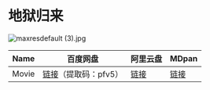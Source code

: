 # 地狱归来

![maxresdefault (3).jpg](/banner/hellandback.jpg)

| Name | 百度网盘 | 阿里云盘 | MDpan |
| --- | --- | --- | --- |
| Movie | [链接](https://pan.baidu.com/s/1RA9d7HMyATQBL5BI8JEZWQ)（提取码：pfv5） | [链接](https://www.aliyundrive.com/s/oWAwMxhJdJ1) | [链接](https://mdpan.tk/%E5%9C%B0%E7%8B%B1%E5%BD%92%E6%9D%A5) |